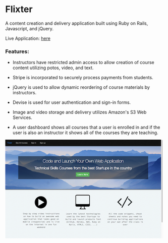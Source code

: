 # Flixter

A content creation and delivery application built using Ruby on Rails, Javascript, and jQuery.

Live Application: [here](https://flixter-ernie-jamison.herokuapp.com)

### Features:

* Instructors have restricted admin access to allow creation of course content utilizing potos, video, and text.

* Stripe is incorporated to securely process payments from students.

* jQuery is used to allow dynamic reordering of course materials by instructors.

* Devise is used for user authentication and sign-in forms.

* Image and video storage and delivery utilizes Amazon's S3 Web Services.

* A user dashboard shows all courses that a user is enrolled in and if the user is also an instructor it shows all of the courses they are teaching.

![alt tag](app/assets/images/flixter.png)

